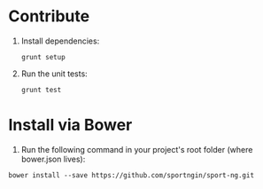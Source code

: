 Contribute
===============

1. Install dependencies:

    ```grunt setup```

2. Run the unit tests:

    ```grunt test```

Install via Bower
==============

1. Run the following command in your project's root folder (where bower.json lives):

```bower install --save https://github.com/sportngin/sport-ng.git```
